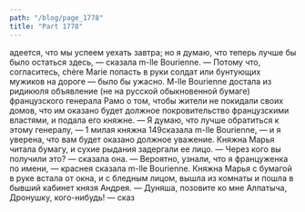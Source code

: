 ```yaml
---
path: "/blog/page_1778"
title: "Part 1778"
---
```


адеется, что мы успеем уехать завтра; но я думаю, что теперь лучше бы было остаться здесь, — сказала m-lle Bourienne. — Потому что, согласитесь, chère Marie попасть в руки солдат или бунтующих мужиков на дороге — было бы ужасно. M-lle Bourienne достала из ридикюля объявление (не на русской обыкновенной бумаге) французского генерала Рамо о том, чтобы жители не покидали своих домов, что им оказано будет должное покровительство французскими властями, и подала его княжне.
— Я думаю, что лучше обратиться к этому генералу, — 1 милая княжна
149сказала m-lle Bourienne, — и я уверена, что вам будет оказано должное уважение.
Княжна Марья читала бумагу, и сухие рыдания задергали ее лицо.
— Через кого вы получили это? — сказала она.
— Вероятно, узнали, что я француженка по имени, — краснея сказала m-lle Bourienne.
Княжна Марья с бумагой в руке встала от окна, и с бледным лицом, вышла из комнаты и пошла в бывший кабинет князя Андрея.
— Дуняша, позовите ко мне Алпатыча, Дронушку, кого-нибудь! — сказ
